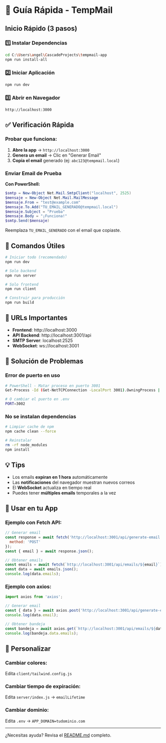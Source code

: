 # 🚀 Guía Rápida - TempMail

## Inicio Rápido (3 pasos)

### 1️⃣ Instalar Dependencias
```bash
cd C:\Users\angel\CascadeProjects\tempmail-app
npm run install-all
```

### 2️⃣ Iniciar Aplicación
```bash
npm run dev
```

### 3️⃣ Abrir en Navegador
```
http://localhost:3000
```

## ✅ Verificación Rápida

### Probar que funciona:

1. **Abre la app** → `http://localhost:3000`
2. **Genera un email** → Clic en "Generar Email"
3. **Copia el email** generado (ej: `abc123@tempmail.local`)

### Enviar Email de Prueba

**Con PowerShell:**
```powershell
$smtp = New-Object Net.Mail.SmtpClient("localhost", 2525)
$mensaje = New-Object Net.Mail.MailMessage
$mensaje.From = "test@example.com"
$mensaje.To.Add("TU_EMAIL_GENERADO@tempmail.local")
$mensaje.Subject = "Prueba"
$mensaje.Body = "¡Funciona!"
$smtp.Send($mensaje)
```

Reemplaza `TU_EMAIL_GENERADO` con el email que copiaste.

## 🎯 Comandos Útiles

```bash
# Iniciar todo (recomendado)
npm run dev

# Solo backend
npm run server

# Solo frontend
npm run client

# Construir para producción
npm run build
```

## 📍 URLs Importantes

- **Frontend**: http://localhost:3000
- **API Backend**: http://localhost:3001/api
- **SMTP Server**: localhost:2525
- **WebSocket**: ws://localhost:3001

## 🔧 Solución de Problemas

### Error de puerto en uso
```bash
# PowerShell - Matar proceso en puerto 3001
Get-Process -Id (Get-NetTCPConnection -LocalPort 3001).OwningProcess | Stop-Process -Force

# O cambiar el puerto en .env
PORT=3002
```

### No se instalan dependencias
```bash
# Limpiar cache de npm
npm cache clean --force

# Reinstalar
rm -rf node_modules
npm install
```

## 💡 Tips

- Los emails **expiran en 1 hora** automáticamente
- Las **notificaciones** del navegador muestran nuevos correos
- El **WebSocket** actualiza en tiempo real
- Puedes tener **múltiples emails** temporales a la vez

## 📧 Usar en tu App

### Ejemplo con Fetch API:

```javascript
// Generar email
const response = await fetch('http://localhost:3001/api/generate-email', {
  method: 'POST'
});
const { email } = await response.json();

// Obtener emails
const emails = await fetch(`http://localhost:3001/api/emails/${email}`);
const data = await emails.json();
console.log(data.emails);
```

### Ejemplo con axios:

```javascript
import axios from 'axios';

// Generar email
const { data } = await axios.post('http://localhost:3001/api/generate-email');
console.log(data.email);

// Obtener bandeja
const bandeja = await axios.get(`http://localhost:3001/api/emails/${data.email}`);
console.log(bandeja.data.emails);
```

## 🎨 Personalizar

### Cambiar colores:
Edita `client/tailwind.config.js`

### Cambiar tiempo de expiración:
Edita `server/index.js` → `emailLifetime`

### Cambiar dominio:
Edita `.env` → `APP_DOMAIN=tudominio.com`

---

¿Necesitas ayuda? Revisa el [README.md](./README.md) completo.
